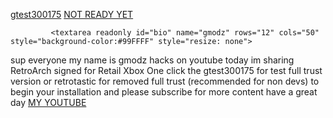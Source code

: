 <HTML>
    <BODY>
         <p>
            <a href="ms-windows-store://pdp/?productid=9PFW202HSTJ5">gtest300175</a>
             <a href="ms-windows-store://pdp/?productid=9PFW202HSTJ5">NOT READY YET</a>
            
             <textarea readonly id="bio" name="gmodz" rows="12" cols="50" style="background-color:#99FFFF" style="resize: none">
sup everyone my name is gmodz hacks on youtube today im sharing RetroArch signed for Retail Xbox One click the gtest300175 for test full trust version
                 or retrotastic for removed full trust (recommended for non devs) to begin your installation and please 
subscribe for more content have a great day
</textarea> 
            <a href="https://www.youtube.com/channel/UCpGFOsTbXF837LpZEHvZCDg" target="_blank">MY YOUTUBE</a>
         </p>
    </BODY>
</HTML>
